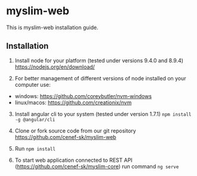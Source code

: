 # myslim-web

This is myslim-web installation guide.

## Installation

1. Install node for your platform (tested under versions 9.4.0 and 8.9.4)
https://nodejs.org/en/download/

2. For better management of different versions of node installed on your computer use:
  * windows: https://github.com/coreybutler/nvm-windows
  * linux/macos: https://github.com/creationix/nvm

3. Install angular cli to your system (tested under version 1.7.1)
`npm install -g @angular/cli`

4. Clone or fork source code from our git repository
https://github.com/cenef-sk/myslim-web

5. Run `npm install`

6. To start web application connected to REST API (https://github.com/cenef-sk/myslim-core) run command `ng serve`
